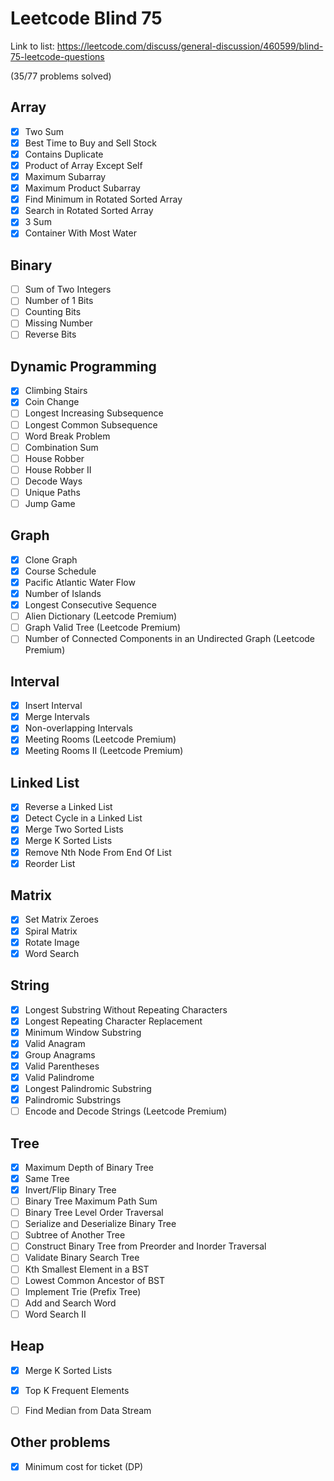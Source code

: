 # Leetcode Blind 75

Link to list:
https://leetcode.com/discuss/general-discussion/460599/blind-75-leetcode-questions

(35/77 problems solved)

Array
----------------------------------------------------------
- [x] Two Sum
- [x] Best Time to Buy and Sell Stock
- [x] Contains Duplicate
- [x] Product of Array Except Self
- [x] Maximum Subarray
- [x] Maximum Product Subarray
- [x] Find Minimum in Rotated Sorted Array
- [x] Search in Rotated Sorted Array
- [x] 3 Sum
- [x] Container With Most Water

Binary
----------------------------------------------------------
- [ ] Sum of Two Integers
- [ ] Number of 1 Bits
- [ ] Counting Bits
- [ ] Missing Number
- [ ] Reverse Bits

Dynamic Programming
----------------------------------------------------------
- [x] Climbing Stairs
- [x] Coin Change
- [ ] Longest Increasing Subsequence
- [ ] Longest Common Subsequence
- [ ] Word Break Problem
- [ ] Combination Sum
- [ ] House Robber
- [ ] House Robber II
- [ ] Decode Ways
- [ ] Unique Paths
- [ ] Jump Game

Graph
----------------------------------------------------------
- [x] Clone Graph
- [x] Course Schedule
- [x] Pacific Atlantic Water Flow
- [x] Number of Islands
- [x] Longest Consecutive Sequence
- [ ] Alien Dictionary (Leetcode Premium)
- [ ] Graph Valid Tree (Leetcode Premium)
- [ ] Number of Connected Components in an Undirected Graph (Leetcode Premium)

Interval
----------------------------------------------------------
- [x] Insert Interval
- [x] Merge Intervals
- [x] Non-overlapping Intervals
- [x] Meeting Rooms (Leetcode Premium)
- [x] Meeting Rooms II (Leetcode Premium)

Linked List
----------------------------------------------------------
- [x] Reverse a Linked List
- [x] Detect Cycle in a Linked List
- [x] Merge Two Sorted Lists
- [x] Merge K Sorted Lists
- [x] Remove Nth Node From End Of List
- [x] Reorder List

Matrix
----------------------------------------------------------
- [x] Set Matrix Zeroes
- [x] Spiral Matrix
- [x] Rotate Image
- [x] Word Search

String
----------------------------------------------------------
- [x] Longest Substring Without Repeating Characters
- [x] Longest Repeating Character Replacement
- [x] Minimum Window Substring
- [x] Valid Anagram
- [x] Group Anagrams
- [x] Valid Parentheses
- [x] Valid Palindrome
- [x] Longest Palindromic Substring
- [x] Palindromic Substrings
- [ ] Encode and Decode Strings (Leetcode Premium)

Tree
----------------------------------------------------------
- [x] Maximum Depth of Binary Tree
- [x] Same Tree
- [x] Invert/Flip Binary Tree
- [ ] Binary Tree Maximum Path Sum
- [ ] Binary Tree Level Order Traversal
- [ ] Serialize and Deserialize Binary Tree
- [ ] Subtree of Another Tree
- [ ] Construct Binary Tree from Preorder and Inorder Traversal
- [ ] Validate Binary Search Tree
- [ ] Kth Smallest Element in a BST
- [ ] Lowest Common Ancestor of BST
- [ ] Implement Trie (Prefix Tree)
- [ ] Add and Search Word
- [ ] Word Search II

Heap
----------------------------------------------------------
- [x] Merge K Sorted Lists
- [x] Top K Frequent Elements
- [ ] Find Median from Data Stream


Other problems
----------------------------------------------------------
- [x] Minimum cost for ticket (DP)
